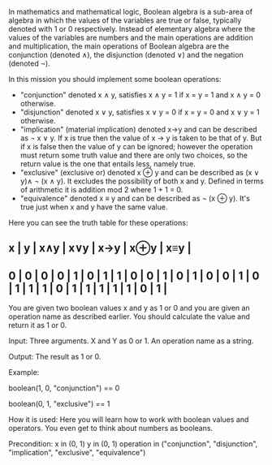  


In mathematics and mathematical logic, Boolean algebra is a sub-area of algebra in which the values of the variables are true or false, typically denoted with 1 or 0 respectively. Instead of elementary algebra where the values of the variables are numbers and the main operations are addition and multiplication, the main operations of Boolean algebra are the conjunction (denoted ∧), the disjunction (denoted ∨) and the negation (denoted ¬).

In this mission you should implement some boolean operations:
- "conjunction" denoted x ∧ y, satisfies x ∧ y = 1 if x = y = 1 and x ∧ y = 0 otherwise.
- "disjunction" denoted x ∨ y, satisfies x ∨ y = 0 if x = y = 0 and x ∨ y = 1 otherwise.
- "implication" (material implication) denoted x→y and can be described as ¬ x ∨ y. If x is true then the value of x → y is taken to be that of y. But if x is false then the value of y can be ignored; however the operation must return some truth value and there are only two choices, so the return value is the one that entails less, namely true.
- "exclusive" (exclusive or) denoted x ⊕ y and can be described as (x ∨ y)∧ ¬ (x ∧ y). It excludes the possibility of both x and y. Defined in terms of arithmetic it is addition mod 2 where 1 + 1 = 0.
- "equivalence" denoted x ≡ y and can be described as ¬ (x ⊕ y). It's true just when x and y have the same value.

Here you can see the truth table for these operations:

 x | y | x∧y | x∨y | x→y | x⊕y | x≡y |
--------------------------------------
 0 | 0 |  0  |  0  |  1  |  0  |  1  |
 1 | 0 |  0  |  1  |  0  |  1  |  0  |
 0 | 1 |  0  |  1  |  1  |  1  |  0  |
 1 | 1 |  1  |  1  |  1  |  0  |  1  |
--------------------------------------

You are given two boolean values x and y as 1 or 0 and you are given an operation name as described earlier. You should calculate the value and return it as 1 or 0.

Input: Three arguments. X and Y as 0 or 1. An operation name as a string.

Output: The result as 1 or 0.

Example:

boolean(1, 0, "conjunction") == 0

boolean(0, 1, "exclusive") == 1


How it is used: Here you will learn how to work with boolean values and operators. You even get to think about numbers as booleans.

Precondition: x in (0, 1)
y in (0, 1)
operation in ("conjunction", "disjunction", "implication", "exclusive", "equivalence")
